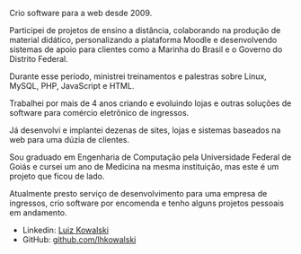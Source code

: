 Crio software para a web desde 2009.

Participei de projetos de ensino a distância, colaborando na produção de material didático, personalizando a plataforma Moodle e desenvolvendo sistemas de apoio para clientes como a Marinha do Brasil e o Governo do Distrito Federal.

Durante esse período, ministrei treinamentos e palestras sobre Linux, MySQL, PHP, JavaScript e HTML.

Trabalhei por mais de 4 anos criando e evoluindo lojas e outras soluções de software para comércio eletrônico de ingressos.

Já desenvolvi e implantei dezenas de sites, lojas e sistemas baseados na web para uma dúzia de clientes.

Sou graduado em Engenharia de Computação pela Universidade Federal de Goiás e cursei um ano de Medicina na mesma instituição, mas este é um projeto que ficou de lado.

Atualmente presto serviço de desenvolvimento para uma empresa de ingressos, crio software por encomenda e tenho alguns projetos pessoais em andamento.

- Linkedin: [Luiz Kowalski](https://www.linkedin.com/in/lhkowalski/)
- GitHub: [github.com/lhkowalski](https://github.com/lhkowalski)